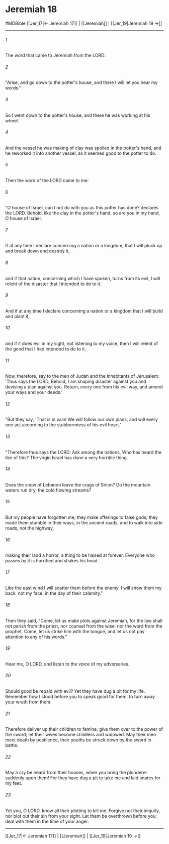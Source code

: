 # Jeremiah 18
#MDBible
[[Jer_17|← Jeremiah 17]] | [[Jeremiah]] | [[Jer_19|Jeremiah 19 →]]

***

###### 1 

The word that came to Jeremiah from the LORD: 

###### 2 

"Arise, and go down to the potter's house, and there I will let you hear my words." 

###### 3 

So I went down to the potter's house, and there he was working at his wheel. 

###### 4 

And the vessel he was making of clay was spoiled in the potter's hand, and he reworked it into another vessel, as it seemed good to the potter to do. 

###### 5 

Then the word of the LORD came to me: 

###### 6 

"O house of Israel, can I not do with you as this potter has done? declares the LORD. Behold, like the clay in the potter's hand, so are you in my hand, O house of Israel. 

###### 7 

If at any time I declare concerning a nation or a kingdom, that I will pluck up and break down and destroy it, 

###### 8 

and if that nation, concerning which I have spoken, turns from its evil, I will relent of the disaster that I intended to do to it. 

###### 9 

And if at any time I declare concerning a nation or a kingdom that I will build and plant it, 

###### 10 

and if it does evil in my sight, not listening to my voice, then I will relent of the good that I had intended to do to it. 

###### 11 

Now, therefore, say to the men of Judah and the inhabitants of Jerusalem: 'Thus says the LORD, Behold, I am shaping disaster against you and devising a plan against you. Return, every one from his evil way, and amend your ways and your deeds.' 

###### 12 

"But they say, 'That is in vain! We will follow our own plans, and will every one act according to the stubbornness of his evil heart.' 

###### 13 

"Therefore thus says the LORD: Ask among the nations, Who has heard the like of this? The virgin Israel has done a very horrible thing. 

###### 14 

Does the snow of Lebanon leave the crags of Sirion? Do the mountain waters run dry, the cold flowing streams? 

###### 15 

But my people have forgotten me; they make offerings to false gods; they made them stumble in their ways, in the ancient roads, and to walk into side roads, not the highway, 

###### 16 

making their land a horror, a thing to be hissed at forever. Everyone who passes by it is horrified and shakes his head. 

###### 17 

Like the east wind I will scatter them before the enemy. I will show them my back, not my face, in the day of their calamity." 

###### 18 

Then they said, "Come, let us make plots against Jeremiah, for the law shall not perish from the priest, nor counsel from the wise, nor the word from the prophet. Come, let us strike him with the tongue, and let us not pay attention to any of his words." 

###### 19 

Hear me, O LORD, and listen to the voice of my adversaries. 

###### 20 

Should good be repaid with evil? Yet they have dug a pit for my life. Remember how I stood before you to speak good for them, to turn away your wrath from them. 

###### 21 

Therefore deliver up their children to famine; give them over to the power of the sword; let their wives become childless and widowed. May their men meet death by pestilence, their youths be struck down by the sword in battle. 

###### 22 

May a cry be heard from their houses, when you bring the plunderer suddenly upon them! For they have dug a pit to take me and laid snares for my feet. 

###### 23 

Yet you, O LORD, know all their plotting to kill me. Forgive not their iniquity, nor blot out their sin from your sight. Let them be overthrown before you; deal with them in the time of your anger. 

***

[[Jer_17|← Jeremiah 17]] | [[Jeremiah]] | [[Jer_19|Jeremiah 19 →]]
